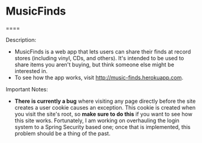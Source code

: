 # MusicFinds

====

Description:
* MusicFinds is a web app that lets users can share their finds at record stores (including vinyl, CDs, and others). It's intended to be used to share items you aren't buying, but think someone else might be interested in.
* To see how the app works, visit <a href="http://music-finds.herokuapp.com">http://music-finds.herokuapp.com</a>.

Important Notes:
* <strong>There is currently a bug</strong> where visiting any page directly before the site creates a user cookie causes an exception.
This cookie is created when you visit the site's root, so <strong>make sure to do this</strong> if you want to see how this site works.
Fortunately, I am working on overhauling the login system to a Spring Security based one; once that is implemented, this
problem should be a thing of the past.